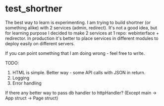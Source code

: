 # test_shortner

The best way to learn is experimenting.
I am trying to build shortner (or something alike) with 2 services (admin, redirect).
It's not a good idea, but for learning purpose I decided to make 2 services at 1 repo: webinterface + redirector. In production it's better to place services in different modules to deploy easily on different servers.

If you can point something that I am doing wrong - feel free to write.

TODO:
1. HTML is simple. Better way - some API calls with JSON in return.
2. Logging
3. Error handling

If there any better way to pass db handler to httpHandler? (Except main -> App struct -> Page struct)
